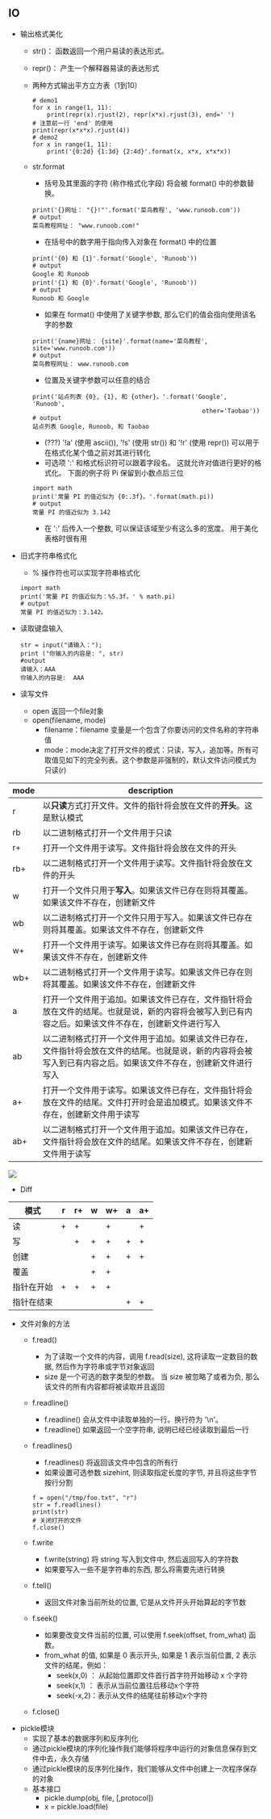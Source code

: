 ## IO


+ 输出格式美化
	+ str()： 函数返回一个用户易读的表达形式。
	+ repr()： 产生一个解释器易读的表达形式
	+ 两种方式输出平方立方表（1到10）

        ```
        # demo1
        for x in range(1, 11):
			print(repr(x).rjust(2), repr(x*x).rjust(3), end=' ')
		# 注意前一行 'end' 的使用
		print(repr(x*x*x).rjust(4))
        # demo2
        for x in range(1, 11):
			print('{0:2d} {1:3d} {2:4d}'.format(x, x*x, x*x*x))
        ```
	+ str.format
		+ 括号及其里面的字符 (称作格式化字段) 将会被 format() 中的参数替换。
		```
        print('{}网址： "{}!"'.format('菜鸟教程', 'www.runoob.com'))
		# output
        菜鸟教程网址： "www.runoob.com!"
		```
		+ 在括号中的数字用于指向传入对象在 format() 中的位置

        ```
        print('{0} 和 {1}'.format('Google', 'Runoob'))
		# output
        Google 和 Runoob
		print('{1} 和 {0}'.format('Google', 'Runoob'))
		# output
        Runoob 和 Google
        ```
        + 如果在 format() 中使用了关键字参数, 那么它们的值会指向使用该名字的参数
        
        ```
        print('{name}网址： {site}'.format(name='菜鸟教程', site='www.runoob.com'))
		# output
        菜鸟教程网址： www.runoob.com
        ```
        + 位置及关键字参数可以任意的结合
        
        ```
        print('站点列表 {0}, {1}, 和 {other}。'.format('Google', 'Runoob',
                                                       other='Taobao'))
		# output
        站点列表 Google, Runoob, 和 Taobao
        ```
        + (???) '!a' (使用 ascii()), '!s' (使用 str()) 和 '!r' (使用 repr()) 可以用于在格式化某个值之前对其进行转化
     	+ 可选项 ':' 和格式标识符可以跟着字段名。 这就允许对值进行更好的格式化。 下面的例子将 Pi 保留到小数点后三位
     	
        ```
        import math
		print('常量 PI 的值近似为 {0:.3f}。'.format(math.pi))
		# output
        常量 PI 的值近似为 3.142
        ```
     	+ 在 ':' 后传入一个整数, 可以保证该域至少有这么多的宽度。 用于美化表格时很有用

+ 旧式字符串格式化
	+ % 操作符也可以实现字符串格式化
	
    ```
    import math
	print('常量 PI 的值近似为：%5.3f。' % math.pi)
	# output
    常量 PI 的值近似为：3.142。
    ```
+ 读取键盘输入
	
    ```
    str = input("请输入：");
	print ("你输入的内容是: ", str)
    #output
    请输入：AAA
	你输入的内容是:  AAA
    ```
+ 读写文件
	+ open 返回一个file对象
	+ open(filename, mode)
		+ filename：filename 变量是一个包含了你要访问的文件名称的字符串值
		+ mode：mode决定了打开文件的模式：只读，写入，追加等。所有可取值见如下的完全列表。这个参数是非强制的，默认文件访问模式为只读(r)

| mode | description |
|--------|--------|
| r  | 以**只读**方式打开文件。文件的指针将会放在文件的**开头**。这是默认模式 |
| rb | 以二进制格式打开一个文件用于只读 |
| r+ | 打开一个文件用于读写。文件指针将会放在文件的开头 |
| rb+ | 以二进制格式打开一个文件用于读写。文件指针将会放在文件的开头 |
| w | 打开一个文件只用于**写入**。如果该文件已存在则将其覆盖。如果该文件不存在，创建新文件 |
| wb | 以二进制格式打开一个文件只用于写入。如果该文件已存在则将其覆盖。如果该文件不存在，创建新文件 |
| w+ | 打开一个文件用于读写。如果该文件已存在则将其覆盖。如果该文件不存在，创建新文件 |
| wb+ | 以二进制格式打开一个文件用于读写。如果该文件已存在则将其覆盖。如果该文件不存在，创建新文件 |
| a	 | 打开一个文件用于追加。如果该文件已存在，文件指针将会放在文件的结尾。也就是说，新的内容将会被写入到已有内容之后。如果该文件不存在，创建新文件进行写入 |
| ab | 以二进制格式打开一个文件用于追加。如果该文件已存在，文件指针将会放在文件的结尾。也就是说，新的内容将会被写入到已有内容之后。如果该文件不存在，创建新文件进行写入 |
| a+ | 打开一个文件用于读写。如果该文件已存在，文件指针将会放在文件的结尾。文件打开时会是追加模式。如果该文件不存在，创建新文件用于读写 |
| ab+ | 以二进制格式打开一个文件用于追加。如果该文件已存在，文件指针将会放在文件的结尾。如果该文件不存在，创建新文件用于读写 |


![](http://www.runoob.com/wp-content/uploads/2013/11/2112205-861c05b2bdbc9c28.png)


+ Diff

| 模式 | r | r+ | w | w+ | a | a+ |
|-----|---|----|---|----|----|---|
| 读	 | + | +  |    | +	|   | + |
| 写	 |   | +  | +  | +	| + | + |
| 创建 |   |    | + | +  | +  | + |
| 覆盖 |   |    | + | +  |    |   |
| 指针在开始 | + | +  | + | +  |   |  |
| 指针在结束 |  |   |  |   | +  | +  |

+ 文件对象的方法
	+ f.read()
		+ 为了读取一个文件的内容，调用 f.read(size), 这将读取一定数目的数据, 然后作为字符串或字节对象返回
		+ size 是一个可选的数字类型的参数。 当 size 被忽略了或者为负, 那么该文件的所有内容都将被读取并且返回
	+ f.readline()
		+ f.readline() 会从文件中读取单独的一行。换行符为 '\n'。
		+ f.readline() 如果返回一个空字符串, 说明已经已经读取到最后一行
	+ f.readlines()
		+ f.readlines() 将返回该文件中包含的所有行
		+ 如果设置可选参数 sizehint, 则读取指定长度的字节, 并且将这些字节按行分割
		
        ```
        f = open("/tmp/foo.txt", "r")
		str = f.readlines()
		print(str)
		# 关闭打开的文件
		f.close()
        ```
	+ f.write
		+ f.write(string) 将 string 写入到文件中, 然后返回写入的字符数
		+ 如果要写入一些不是字符串的东西, 那么将需要先进行转换
	+ f.tell()
		+ 返回文件对象当前所处的位置, 它是从文件开头开始算起的字节数
	+ f.seek()
		+ 如果要改变文件当前的位置, 可以使用 f.seek(offset, from_what) 函数。
		+ from_what 的值, 如果是 0 表示开头, 如果是 1 表示当前位置, 2 表示文件的结尾，例如：
			+ seek(x,0) ： 从起始位置即文件首行首字符开始移动 x 个字符
			+ seek(x,1) ： 表示从当前位置往后移动x个字符
			+ seek(-x,2)：表示从文件的结尾往前移动x个字符
	+ f.close()
+ pickle模块
	+ 实现了基本的数据序列和反序列化
	+ 通过pickle模块的序列化操作我们能够将程序中运行的对象信息保存到文件中去，永久存储
	+ 通过pickle模块的反序列化操作，我们能够从文件中创建上一次程序保存的对象
	+ 基本接口
		+ pickle.dump(obj, file, [,protocol])
		+ x = pickle.load(file)

